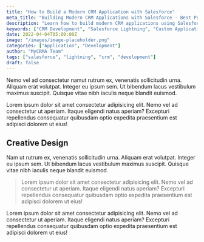 ```yaml
---
title: "How to Build a Modern CRM Application with Salesforce"
meta_title: "Building Modern CRM Applications with Salesforce - Best Practices"
description: "Learn how to build modern CRM applications using Salesforce Lightning Platform. Discover best practices for custom development, user experience design, and scalable architecture."
keywords: ["CRM Development", "Salesforce Lightning", "Custom Applications", "CRM Best Practices", "Modern Technology"]
date: 2022-04-04T05:00:00Z
image: "/images/image-placeholder.png"
categories: ["Application", "Development"]
author: "MyCRMA Team"
tags: ["salesforce", "lightning", "crm", "development"]
draft: false
---
```


Nemo vel ad consectetur namut rutrum ex, venenatis sollicitudin urna. Aliquam erat volutpat. Integer eu ipsum sem. Ut bibendum lacus vestibulum maximus suscipit. Quisque vitae nibh iaculis neque blandit euismod.

Lorem ipsum dolor sit amet consectetur adipisicing elit. Nemo vel ad consectetur ut aperiam. Itaque eligendi natus aperiam? Excepturi repellendus consequatur quibusdam optio expedita praesentium est adipisci dolorem ut eius!

## Creative Design

Nam ut rutrum ex, venenatis sollicitudin urna. Aliquam erat volutpat. Integer eu ipsum sem. Ut bibendum lacus vestibulum maximus suscipit. Quisque vitae nibh iaculis neque blandit euismod.

> Lorem ipsum dolor sit amet consectetur adipisicing elit. Nemo vel ad consectetur ut aperiam. Itaque eligendi natus aperiam? Excepturi repellendus consequatur quibusdam optio expedita praesentium est adipisci dolorem ut eius!

Lorem ipsum dolor sit amet consectetur adipisicing elit. Nemo vel ad consectetur ut aperiam. Itaque eligendi natus aperiam? Excepturi repellendus consequatur quibusdam optio expedita praesentium est adipisci dolorem ut eius!
